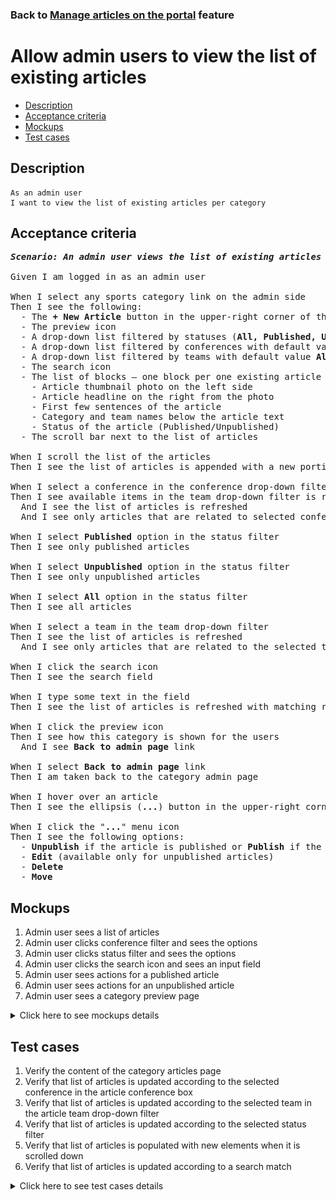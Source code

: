 ### Back to [Manage articles on the portal](../../) feature

# Allow admin users to view the list of existing articles

- [Description](#description)
- [Acceptance criteria](#acceptance-criteria)
- [Mockups](#mockups)
- [Test cases](#test-cases)

## Description

    As an admin user
    I want to view the list of existing articles per category

## Acceptance criteria

<pre>
<b><i>Scenario: An admin user views the list of existing articles in the category</i></b>

Given I am logged in as an admin user

When I select any sports category link on the admin side
Then I see the following:
  - The <b>+ New Article</b> button in the upper-right corner of the page
  - The preview icon
  - A drop-down list filtered by statuses (<b>All, Published, Unpublished</b>) with default value <b>All</b>
  - A drop-down list filtered by conferences with default value <b>All conferences</b>
  - A drop-down list filtered by teams with default value <b>All teams</b>
  - The search icon
  - The list of blocks – one block per one existing article from the selected category where each block has:
    - Article thumbnail photo on the left side
    - Article headline on the right from the photo
    - First few sentences of the article
    - Category and team names below the article text
    - Status of the article (Published/Unpublished)
  - The scroll bar next to the list of articles

When I scroll the list of the articles
Then I see the list of articles is appended with a new portion of articles

When I select a conference in the conference drop-down filter
Then I see available items in the team drop-down filter is refreshed
  And I see the list of articles is refreshed
  And I see only articles that are related to selected conference

When I select <b>Published</b> option in the status filter
Then I see only published articles

When I select <b>Unpublished</b> option in the status filter
Then I see only unpublished articles

When I select <b>All</b> option in the status filter
Then I see all articles

When I select a team in the team drop-down filter
Then I see the list of articles is refreshed
  And I see only articles that are related to the selected team

When I click the search icon
Then I see the search field

When I type some text in the field
Then I see the list of articles is refreshed with matching results

When I click the preview icon
Then I see how this category is shown for the users
  And I see <b>Back to admin page</b> link

When I select <b>Back to admin page</b> link
Then I am taken back to the category admin page

When I hover over an article
Then I see the ellipsis (<b>...</b>) button in the upper-right corner

When I click the "<b>...</b>" menu icon
Then I see the following options:
  - <b>Unpublish</b> if the article is published or <b>Publish</b> if the article is unpublished
  - <b>Edit</b> (available only for unpublished articles)
  - <b>Delete</b>
  - <b>Move</b>
</pre>

## Mockups

1. Admin user sees a list of articles
2. Admin user clicks conference filter and sees the options
3. Admin user clicks status filter and sees the options
4. Admin user clicks the search icon and sees an input field
5. Admin user sees actions for a published article
6. Admin user sees actions for an unpublished article
7. Admin user sees a category preview page

<details>
  <summary>Click here to see mockups details</summary>

**1. Admin user sees a list of articles:**

![Admin user sees a list of articles](/sports_hub_portal/web_application_features/manage_articles/images/articles_list.png)

**2. Admin user clicks conference filter and sees the options:**

![Admin user clicks conference filter and sees the options](/sports_hub_portal/web_application_features/manage_articles/images/conferences_filter.png)

**3. Admin user clicks status filter and sees the options:**

![Admin user clicks status filter and sees the options](/sports_hub_portal/web_application_features/manage_articles/images/status_filter.png)

**4. Admin user clicks the search icon and sees an input field:**

![Admin user clicks the search icon and sees an input field](/sports_hub_portal/web_application_features/manage_articles/images/search_field.png)

**5. Admin user sees actions for a published article:**

![Admin user sees actions for a published article](/sports_hub_portal/web_application_features/manage_articles/images/published_article_actions.png)

**6. Admin user sees actions for an unpublished article:**

![Admin user sees actions for an unpublished article](/sports_hub_portal/web_application_features/manage_articles/images/unpublished_article_actions.png)

**7. Admin user sees a category preview page:**

![Admin user sees a category preview page](/sports_hub_portal/web_application_features/manage_articles/images/category_preview_page.png)

</details>

## Test cases

1. Verify the content of the category articles page
2. Verify that list of articles is updated according to the selected conference in the article conference box
3. Verify that list of articles is updated according to the selected team in the article team drop-down filter
4. Verify that list of articles is updated according to the selected status filter
5. Verify that list of articles is populated with new elements when it is scrolled down
6. Verify that list of articles is updated according to a search match

<details>
  <summary>Click here to see test cases details</summary>

### **#1. Verify the content of the category articles page**

|Preconditions|Steps|Expected result
--------------|-----|----------
|- Log in with admin account</br>- Go to any sports category|1) Examine the category articles page|1) There are blocks of articles where each block has:</br>- Article thumbnail photo on the left side</br>- Article headline on the right from the photo</br>- First few sentences of the article</br>- Category/Team below the article text</br>- Status of the article (Published/Unpublished)|

### **#2. Verify that list of articles is updated according to the selected conference in the article conference box**

|Preconditions|Steps|Expected result
--------------|-----|----------
|- Log in with admin account</br>- Go to any sports category|1) Select a conference in the conference drop-down filter</br>2) Check if the list with articles is updated</br>3) Check if the team drop-down filter is updated|2) Articles in the list are updated according to the selected conference</br>3) The team drop-down filter is updated according to the selected conference|

### **#3. Verify that list of articles is updated according to the selected team in the article team drop-down filter**

|Preconditions|Steps|Expected result
--------------|-----|----------
|- Log in with admin account</br>- Go to any sports category|1) Select a team in the team drop-down filter</br>2) Check if the list with articles is updated|1) Articles in the list are updated according to the selected team|

### **#4. Verify that list of articles is updated according to the selected status filter**

|Preconditions|Steps|Expected result
--------------|-----|----------
|- Log in with admin account</br>- Go to any sports category|1) In the status filter, select the <b>Published</b> option</br>2) Check if the list with articles is updated</br>3) In the status filter, select the <b>Unpublished</b> option</br>4) Check if the list with articles is updated</br>5) In the status filter, select the <b>All</b> option</br>6) Check if the list with articles is updated|2) Only published articles are shown</br>4) Only unpublished articles are shown</br>6) All articles are shown|

### **#5. Verify that list of articles is populated with new elements when it is scrolled down**

|Preconditions|Steps|Expected result
--------------|-----|----------
|- Log in with admin account</br>- Go to any sports category</br>- There are a lot of articles to load|1) Move through the list of articles</br>2) Check if the articles list is loaded|2) When an admin moves through the list of articles, the articles are loaded|

### **#6. Verify that list of articles is updated according to a search match**

|Preconditions|Steps|Expected result
--------------|-----|----------
|- Log in with admin account</br>- Go to any sports category|1) Click the search icon</br>2) Type some text to the field|1) An input field appears</br>2) The list of articles is updated with match|

</details>
